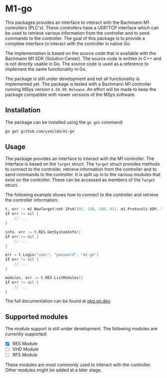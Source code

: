 # M1-go

This packages provides an interface to interact with the Bachmann M1 controllers (PLC's). These controllers have a UDP/TCP interface which can be used to retrieve various information from the controller and to send commands to the controller. The goal of this package is to provide a complete interface to interact with the controller in native Go.

The implementation is based on the source code that is available with the Bachmann M1 SDK (Solution Center). The source code is written in C++ and is not directly usable in Go. The source code is used as a reference to implement the same functionality in Go.

The package is still under development and not all functionality is implemented yet. The package is tested with a Bachmann M1 controller running MSys version `4.50.99 Release`. An effort will be made to keep the package compatible with newer versions of the MSys software.

## Installation

The package can be installed using the `go get` command:

```bash
go get github.com/ysmilda/m1-go
```

## Usage

The package provides an interface to interact with the M1 controller. The interface is based on the `Target` struct. The `Target` struct provides methods to connect to the controller, retrieve information from the controller and to send commands to the controller. It is split up in to the various modules that exist on the controller. These can be accessed as members of the `Target` struct.

The following example shows how to connect to the controller and retrieve the controller information:

```go
t, err := m1.NewTarget(net.IPv4(192, 168, 180, 91), m1.Protocols.UDP, 5*time.Second)
if err != nil {
	// ...
}

info, err := t.RES.GetSystemInfo()
if err != nil {
	// ...
}

err = t.Login("user", "password", "m1-go")
if err != nil {
	// ...
}

modules, err := t.RES.ListModules()
if err != nil {
	// ...
}
```

The full documentation can be found at [pkg.go.dev](https://pkg.go.dev/github.com/ysmilda/m1-go).

## Supported modules

The module support is still under development. The following modules are currently supported:

- [x] RES Module 
- [ ] VHD Module 
- [ ] RFS Module

These modules are most commonly used to interact with the controller. Other modules might be added at a later stage.
  



